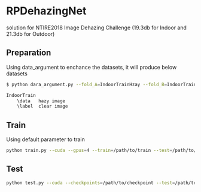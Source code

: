 # RPDehazingNet
solution for NTIRE2018 Image Dehazing Challenge (19.3db for Indoor and 21.3db for Outdoor)

## Preparation
Using data_argument to enchance the datasets, it will produce below datasets
```bash
$ python dara_argument.py --fold_A=IndoorTrainHzay --fold_B=IndoorTrainGT --fold_AB=IndoorTrain 

IndoorTrain
    \data   hazy image
    \label  clear image
```

## Train
Using default parameter to train
```bash
python train.py --cuda --gpus=4 --train=/path/to/train --test=/path/to/test --lr=0.0001 --step=1000
```

## Test
```bash
python test.py --cuda --checkpoints=/path/to/checkpoint --test=/path/to/testimages
```